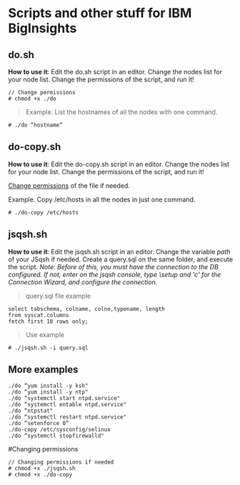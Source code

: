 Scripts and other stuff for IBM BigInsights
========================================

do.sh
-----
**How to use it**:
Edit the do.sh script in an editor. Change the nodes list for your node list. Change the permissions of the script, and run it!

```
// Change permissions
# chmod +x ./do
```
> Example. List the hostnames of all the nodes with one command.
```
# ./do “hostname”
```

do-copy.sh
-------
**How to use it**:
Edit the do-copy.sh script in an editor. Change the nodes list for your node list. Change the permissions of the script, and run it!

[Change permissions](#Changing-permissions) of the file if needed. 

Example. Copy /etc/hosts in all the nodes in just one command.
```
# ./do-copy /etc/hosts
```

jsqsh.sh
-------
**How to use it**:
Edit the jsqsh.sh script in an editor. Change the variable _path_ of your JSqsh if needed. Create a query.sql on the same folder, and execute the script.
_Note: Before of this, you must have the connection to the DB configured. If not, enter on the jsqsh console, type \setup and 'c' for the Connection Wizard, and configure the connection._

> query.sql file example
```
select tabschema, colname, colno,typename, length
from syscat.columns
fetch first 10 rows only;
```
> Use example
```
# ./jsqsh.sh -i query.sql
```


More examples
-----
```
./do “yum install -y ksh"
./do “yum install -y ntp"
./do “systemctl start ntpd.service"
./do “systemctl entable ntpd.service"
./do “ntpstat"
./do “systemctl restart ntpd.service"
./do “setenforce 0”
./do-copy /etc/sysconfig/selinux
./do “systemctl stopfirewalld"
```

#Changing permissions
```
// Changing permissions if needed
# chmod +x ./jsqsh.sh
# chmod +x ./do-copy
```
